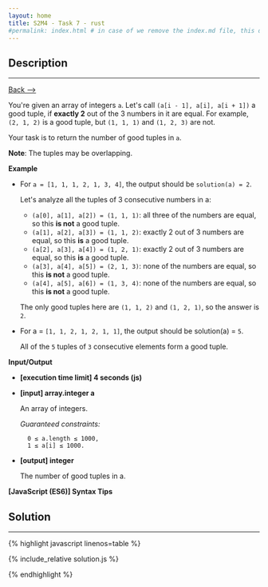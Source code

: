 ```yaml
---
layout: home
title: S2M4 - Task 7 - rust
#permalink: index.html # in case of we remove the index.md file, this doc will be the index page
---
```


<div class="row">
<div class="columnStmt" markdown="1">

##  Description
------

[Back --> ](../README.md) 

You're given an array of integers `a`. Let's call `(a[i - 1], a[i], a[i + 1])` a good tuple, if **exactly 2** out of the 3 numbers in it are equal. For example, `(2, 1, 2)` is a good tuple, but `(1, 1, 1)` and `(1, 2, 3)` are not.

Your task is to return the number of good tuples in `a`.

**Note**: The tuples may be overlapping.

**Example**

-   For `a = [1, 1, 1, 2, 1, 3, 4]`, the output should be `solution(a) = 2`.

    Let's analyze all the tuples of 3 consecutive numbers in a:

    -   `(a[0], a[1], a[2]) = (1, 1, 1)`: all three of the numbers are equal, so this **is not** a good tuple.
    -   `(a[1], a[2], a[3]) = (1, 1, 2)`: exactly 2 out of 3 numbers are equal, so this **is** a good tuple.
    -   `(a[2], a[3], a[4]) = (1, 2, 1)`: exactly 2 out of 3 numbers are equal, so this **is** a good tuple.
    -   `(a[3], a[4], a[5]) = (2, 1, 3)`: none of the numbers are equal, so this **is not** a good tuple.
    -   `(a[4], a[5], a[6]) = (1, 3, 4)`: none of the numbers are equal, so this **is not** a good tuple.

    The only good tuples here are `(1, 1, 2)` and `(1, 2, 1)`, so the answer is` 2`.

-   For a = `[1, 1, 2, 1, 2, 1, 1]`, the output should be solution(a) = `5`.

    All of the `5` tuples of `3` consecutive elements form a good tuple.

**Input/Output**

* **[execution time limit] 4 seconds (js)**

* **[input] array.integer a**

    An array of integers.

    *Guaranteed constraints:*

        0 ≤ a.length ≤ 1000,
        1 ≤ a[i] ≤ 1000.

* **[output] integer**

    The number of good tuples in a.

**[JavaScript (ES6)] Syntax Tips**

</div>
<div class="columnSol" markdown="1">

## Solution
------

{% highlight javascript linenos=table %}

{% include_relative solution.js %}

{% endhighlight %}

</div>
</div>
